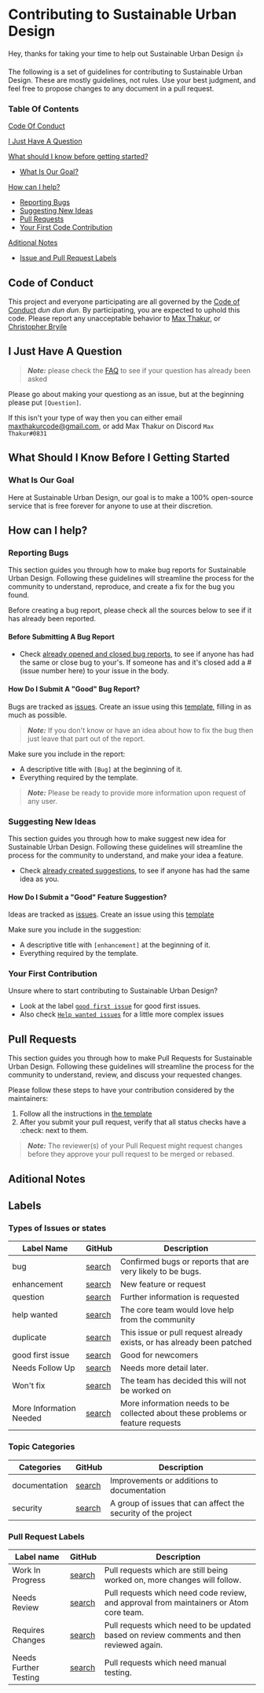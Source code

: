 # Contributing to Sustainable Urban Design

Hey, thanks for taking your time to help out Sustainable Urban Design :thumbsup: 

The following is a set of guidelines for contributing to Sustainable Urban Design. These are mostly guidelines, not rules. Use your best judgment, and feel free to propose changes to any document in a pull request.

### Table Of Contents

[Code Of Conduct](#code-of-conduct)

[I Just Have A Question](#i-just-have-a-question)

[What should I know before getting started?](#what-should-i-know-before-i-getting-started)
* [What Is Our Goal?](#what-is-our-goal)

[How can I help?](#how-can-i-help)
* [Reporting Bugs](#reporting-bugs)
* [Suggesting New Ideas](#suggesting-new-ideas)
* [Pull Requests](#pull-requests)
* [Your First Code Contribution]()

[Aditional Notes](#aditional-notes)

* [Issue and Pull Request Labels](#labels)

## Code of Conduct
This project and everyone participating are all governed by the [Code of Conduct](.github/CODE_OF_CONDUCT.md) *dun dun dun*. By participating, you are expected to uphold this code. Please report any unacceptable behavior to [Max Thakur](github.com/maxthakurcodes), or [Christopher Bryile](https://github.com/brylie)

## I Just Have A Question
>***Note:*** please check the [FAQ](sustainableurbandesign.space/faq) to see if your question has already been asked

Please go about making your questiong as an issue, but at the beginning please put `[Question]`.

If this isn't your type of way then you can either email maxthakurcode@gmail.com, or add Max Thakur on Discord `Max Thakur#0831`

## What Should I Know Before I Getting Started

### What Is Our Goal

Here at Sustainable Urban Design, our goal is to make a 100% open-source service that is free forever for anyone to use at their discretion.

## How can I help?

### Reporting Bugs

This section guides you through how to make bug reports for Sustainable Urban Design. Following these guidelines will streamline the process for the community to understand, reproduce, and create a fix for the bug you found.

Before creating a bug report, please check all the sources below to see if it has already been reported.

#### Before Submitting A Bug Report

* Check [already opened and closed bug reports](https://github.com/SustainableUrbanDesign/app/issues?q=is%3Aissue+label%3Abug), to see if anyone has had the same or close bug to your's. If someone has and it's closed add a #(issue number here) to your issue in the body.

#### How Do I Submit A "Good" Bug Report?
Bugs are tracked as [issues](github.com/SustainableUrbanDesign/app/issues). Create an issue using this [template](.github/Templates/bug_report.md), filling in as much as possible. 

> ***Note:*** If you don't know or have an idea about how to fix the bug then just leave that part out of the report.

Make sure you include in the report:
* A descriptive title with `[Bug]` at the beginning of it.
* Everything required by the template.

>***Note:*** Please be ready to provide more information upon request of any user.

### Suggesting New Ideas

This section guides you through how to make suggest new idea for Sustainable Urban Design. Following these guidelines will streamline the process for the community to understand, and make your idea a feature.

* Check [already created suggestions](https://github.com/SustainableUrbanDesign/app/labels/enhancement), to see if anyone has had the same idea as you.

#### How Do I Submit a "Good" Feature Suggestion?
Ideas are tracked as [issues](github.com/SustainableUrbanDesign/app/issues). Create an issue using this [template](.github/Templates/feature_request.md)

Make sure you include in the suggestion:
* A descriptive title with `[enhancement]` at the beginning of it.
* Everything required by the template.

### Your First Contribution 

Unsure where to start contributing to Sustainable Urban Design?
* Look at the label [`good first issue`](https://github.com/SustainableUrbanDesign/app/labels/good%20first%20issue) for good first issues.
* Also check [`Help wanted issues`](https://github.com/SustainableUrbanDesign/app/labels/help%20wanted) for a little more complex issues

## Pull Requests

This section guides you through how to make Pull Requests for Sustainable Urban Design. Following these guidelines will streamline the process for the community to understand, review, and discuss your requested changes.

Please follow these steps to have your contribution considered by the maintainers:

1. Follow all the instructions in [the template](.github/Templates/PULL_REQUEST_TEMPLATE.md)
2. After you submit your pull request, verify that all status checks have a :check: next to them.

>***Note:*** The reviewer(s) of your Pull Request might request changes before they approve your pull request to be merged or rebased.

## Aditional Notes

## Labels

### Types of Issues or states

| Label Name              | GitHub                                                                                     | Description                                                                     |
|-------------------------|--------------------------------------------------------------------------------------------|---------------------------------------------------------------------------------|
| bug                     | [search](https://github.com/SustainableUrbanDesign/app/labels/bug)                         | Confirmed bugs or reports that are very likely to be bugs.                      |
| enhancement             | [search](https://github.com/SustainableUrbanDesign/app/labels/enhancement)                 | New feature or request                                                          |
| question                | [search](https://github.com/SustainableUrbanDesign/app/labels/question)                    | Further information is requested                                                |
| help wanted             | [search](https://github.com/SustainableUrbanDesign/app/labels/help%20wanted)               | The core team would love help from the community                                |
| duplicate               | [search](https://github.com/SustainableUrbanDesign/app/labels/duplicate)                   | This issue or pull request already exists, or has already been patched          |
| good first issue        | [search](https://github.com/SustainableUrbanDesign/app/labels/good%20first%20issue)        | Good for newcomers                                                              |
| Needs Follow Up         | [search](https://github.com/SustainableUrbanDesign/app/labels/Needs%20Follow%20Up)         | Needs more detail later.                                                        |
| Won't fix               | [search](https://github.com/SustainableUrbanDesign/app/labels/wont%20fix)                  | The team has decided this will not be worked on                                 |
| More Information Needed | [search](https://github.com/SustainableUrbanDesign/app/labels/More%20Information%20Needed) | More information needs to be collected about these problems or feature requests |

### Topic Categories

| Categories    | GitHub                                                                       | Description                                                   |
|---------------|------------------------------------------------------------------------------|---------------------------------------------------------------|
| documentation | [search](https://github.com/SustainableUrbanDesign/app/labels/documentation) | Improvements or additions to documentation                    |
| security      | [search](https://github.com/SustainableUrbanDesign/app/labels/security)      | A group of issues that can affect the security of the project |

### Pull Request Labels
| Label name            | GitHub                                                                                      | Description                                                                              |
|-----------------------|---------------------------------------------------------------------------------------------|------------------------------------------------------------------------------------------|
| Work In Progress      | [search](https://github.com/SustainableUrbanDesign/app/labels/Work%20In%20Progress)         | Pull requests which are still being worked on, more changes will follow.                 |
| Needs Review          | [search](https://github.com/SustainableUrbanDesign/app/labels/Needs%20Review)               | Pull requests which need code review, and approval from maintainers or Atom core team.   |
| Requires Changes      | [search](https://github.com/SustainableUrbanDesign/app/labels/Requires%20Changes)           | Pull requests which need to be updated based on review comments and then reviewed again. |
| Needs Further Testing | [search](https://github.com/SustainableUrbanDesign/app/labels/Requires%20Further%20Testing) | Pull requests which need manual testing.                                                 |
